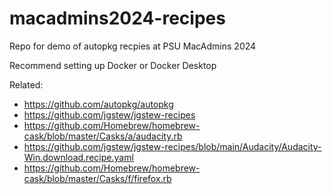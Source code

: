 # macadmins2024-recipes

Repo for demo of autopkg recpies at PSU MacAdmins 2024

Recommend setting up Docker or Docker Desktop

Related:

- https://github.com/autopkg/autopkg
- https://github.com/jgstew/jgstew-recipes
- https://github.com/Homebrew/homebrew-cask/blob/master/Casks/a/audacity.rb
- https://github.com/jgstew/jgstew-recipes/blob/main/Audacity/Audacity-Win.download.recipe.yaml
- https://github.com/Homebrew/homebrew-cask/blob/master/Casks/f/firefox.rb
